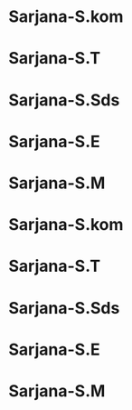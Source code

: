 # Sarjana-S.kom
# Sarjana-S.T
# Sarjana-S.Sds
# Sarjana-S.E
# Sarjana-S.M
# Sarjana-S.kom
# Sarjana-S.T
# Sarjana-S.Sds
# Sarjana-S.E
# Sarjana-S.M
